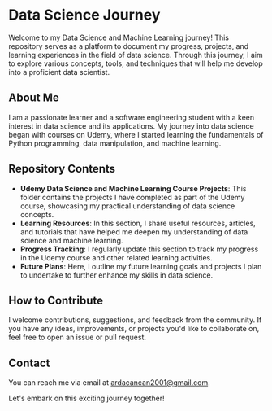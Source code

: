 # Data Science Journey

Welcome to my Data Science and Machine Learning journey! This repository serves as a platform to document my progress, projects, and learning experiences in the field of data science. Through this journey, I aim to explore various concepts, tools, and techniques that will help me develop into a proficient data scientist.

## About Me

I am a passionate learner and a software engineering student with a keen interest in data science and its applications. My journey into data science began with courses on Udemy, where I started learning the fundamentals of Python programming, data manipulation, and machine learning.

## Repository Contents

- **Udemy Data Science and Machine Learning Course Projects**: This folder contains the projects I have completed as part of the Udemy course, showcasing my practical understanding of data science concepts.
- **Learning Resources**: In this section, I share useful resources, articles, and tutorials that have helped me deepen my understanding of data science and machine learning.
- **Progress Tracking**: I regularly update this section to track my progress in the Udemy course and other related learning activities.
- **Future Plans**: Here, I outline my future learning goals and projects I plan to undertake to further enhance my skills in data science.

## How to Contribute

I welcome contributions, suggestions, and feedback from the community. If you have any ideas, improvements, or projects you'd like to collaborate on, feel free to open an issue or pull request.

## Contact

You can reach me via email at [ardacancan2001@gmail.com](mailto:ardacancan2001@gmail.com).

Let's embark on this exciting journey together!
